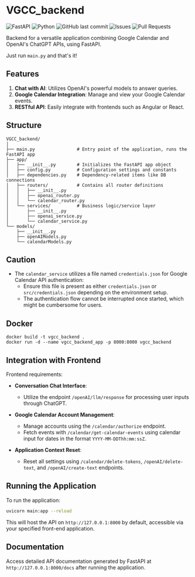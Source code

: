 # VGCC_backend
![FastAPI](https://img.shields.io/badge/FastAPI-005571?style=for-the-badge&logo=fastapi)
![Python](https://img.shields.io/badge/python-3.8%2B-blue.svg?style=for-the-badge&logo=python)
![GitHub last commit](https://img.shields.io/github/last-commit/Valentin387/VGCC_backend?style=for-the-badge)
![Issues](https://img.shields.io/github/issues/Valentin387/VGCC_backend?style=for-the-badge)
![Pull Requests](https://img.shields.io/github/issues-pr/Valentin387/VGCC_backend?style=for-the-badge)

Backend for a versatile application combining Google Calendar and OpenAI's ChatGPT APIs, using FastAPI.

Just run `main.py` and that's it!

## Features

1. **Chat with AI**: Utilizes OpenAI's powerful models to answer queries.
2. **Google Calendar Integration**: Manage and view your Google Calendar events.
3. **RESTful API**: Easily integrate with frontends such as Angular or React.


## Structure

```
VGCC_backend/
│
├── main.py                # Entry point of the application, runs the FastAPI app
├── app/
│   ├── __init__.py        # Initializes the FastAPI app object
│   ├── config.py          # Configuration settings and constants
│   ├── dependencies.py    # Dependency-related items like DB connections
│   ├── routers/           # Contains all router definitions
│   │   ├── __init__.py
│   │   ├── openai_router.py
│   │   └── calendar_router.py
│   └── services/          # Business logic/service layer
│       ├── __init__.py
│       ├── openai_service.py
│       └── calendar_service.py
└── models/
    ├── __init__.py
    ├── openAIModels.py
    └── calendarModels.py
```

## Caution

- The `calendar_service` utilizes a file named `credentials.json` for Google Calendar API authentication:
  - Ensure this file is present as either `credentials.json` or `src/credentials.json` depending on the environment setup.
  - The authentication flow cannot be interrupted once started, which might be cumbersome for users.

## Docker

```
docker build -t vgcc_backend .
docker run -d --name vgcc_backend_app -p 8000:8000 vgcc_backend
```

## Integration with Frontend

Frontend requirements:

- **Conversation Chat Interface**:
  - Utilize the endpoint `/openAI/llm/response` for processing user inputs through ChatGPT.

- **Google Calendar Account Management**:
  - Manage accounts using the `/calendar/authorize` endpoint.
  - Fetch events with `/calendar/get-calendar-events` using calendar input for dates in the format `YYYY-MM-DDThh:mm:ssZ`.

- **Application Context Reset**:
  - Reset all settings using `/calendar/delete-tokens`, `/openAI/delete-text`, and `/openAI/create-text` endpoints.

## Running the Application

To run the application:

```bash
uvicorn main:app --reload
```

This will host the API on `http://127.0.0.1:8000` by default, accessible via your specified front-end application.

## Documentation

Access detailed API documentation generated by FastAPI at `http://127.0.0.1:8000/docs` after running the application.
